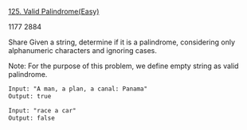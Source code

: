 [125. Valid Palindrome(Easy)](https://leetcode.com/problems/valid-palindrome/description/)

1177 2884

Share Given a string, determine if it is a palindrome, considering only alphanumeric characters and ignoring cases.

Note: For the purpose of this problem, we define empty string as valid palindrome.

```html
Input: "A man, a plan, a canal: Panama"
Output: true

Input: "race a car"
Output: false
```